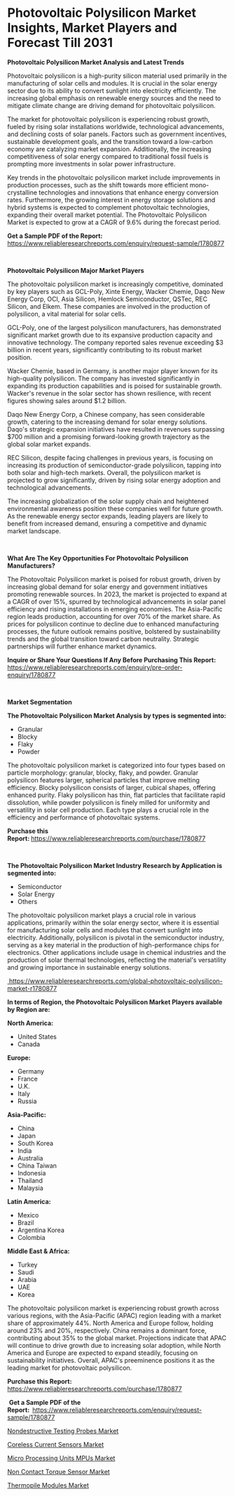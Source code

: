 <p><h1>Photovoltaic Polysilicon Market Insights, Market Players and Forecast Till 2031</h1></p><p><strong>Photovoltaic Polysilicon Market Analysis and Latest Trends</strong></p>
<p><p>Photovoltaic polysilicon is a high-purity silicon material used primarily in the manufacturing of solar cells and modules. It is crucial in the solar energy sector due to its ability to convert sunlight into electricity efficiently. The increasing global emphasis on renewable energy sources and the need to mitigate climate change are driving demand for photovoltaic polysilicon.</p><p>The market for photovoltaic polysilicon is experiencing robust growth, fueled by rising solar installations worldwide, technological advancements, and declining costs of solar panels. Factors such as government incentives, sustainable development goals, and the transition toward a low-carbon economy are catalyzing market expansion. Additionally, the increasing competitiveness of solar energy compared to traditional fossil fuels is prompting more investments in solar power infrastructure.</p><p>Key trends in the photovoltaic polysilicon market include improvements in production processes, such as the shift towards more efficient mono-crystalline technologies and innovations that enhance energy conversion rates. Furthermore, the growing interest in energy storage solutions and hybrid systems is expected to complement photovoltaic technologies, expanding their overall market potential. The Photovoltaic Polysilicon Market is expected to grow at a CAGR of 9.6% during the forecast period.</p></p>
<p><strong>Get a Sample PDF of the Report:&nbsp;</strong> <a href="https://www.reliableresearchreports.com/enquiry/request-sample/1780877?utm_campaign=1621&utm_medium=2&utm_source=Github&utm_content=ia&utm_term=13102024&utm_id=photovoltaic-polysilicon">https://www.reliableresearchreports.com/enquiry/request-sample/1780877</a></p>
<p>&nbsp;</p>
<p><strong>Photovoltaic Polysilicon Major Market Players</strong></p>
<p><p>The photovoltaic polysilicon market is increasingly competitive, dominated by key players such as GCL-Poly, Xinte Energy, Wacker Chemie, Daqo New Energy Corp, OCI, Asia Silicon, Hemlock Semiconductor, QSTec, REC Silicon, and Elkem. These companies are involved in the production of polysilicon, a vital material for solar cells.</p><p>GCL-Poly, one of the largest polysilicon manufacturers, has demonstrated significant market growth due to its expansive production capacity and innovative technology. The company reported sales revenue exceeding $3 billion in recent years, significantly contributing to its robust market position.</p><p>Wacker Chemie, based in Germany, is another major player known for its high-quality polysilicon. The company has invested significantly in expanding its production capabilities and is poised for sustainable growth. Wacker's revenue in the solar sector has shown resilience, with recent figures showing sales around $1.2 billion.</p><p>Daqo New Energy Corp, a Chinese company, has seen considerable growth, catering to the increasing demand for solar energy solutions. Daqo's strategic expansion initiatives have resulted in revenues surpassing $700 million and a promising forward-looking growth trajectory as the global solar market expands.</p><p>REC Silicon, despite facing challenges in previous years, is focusing on increasing its production of semiconductor-grade polysilicon, tapping into both solar and high-tech markets. Overall, the polysilicon market is projected to grow significantly, driven by rising solar energy adoption and technological advancements.</p><p>The increasing globalization of the solar supply chain and heightened environmental awareness position these companies well for future growth. As the renewable energy sector expands, leading players are likely to benefit from increased demand, ensuring a competitive and dynamic market landscape.</p></p>
<p>&nbsp;</p>
<p><strong>What Are The Key Opportunities For Photovoltaic Polysilicon Manufacturers?</strong></p>
<p><p>The Photovoltaic Polysilicon market is poised for robust growth, driven by increasing global demand for solar energy and government initiatives promoting renewable sources. In 2023, the market is projected to expand at a CAGR of over 15%, spurred by technological advancements in solar panel efficiency and rising installations in emerging economies. The Asia-Pacific region leads production, accounting for over 70% of the market share. As prices for polysilicon continue to decline due to enhanced manufacturing processes, the future outlook remains positive, bolstered by sustainability trends and the global transition toward carbon neutrality. Strategic partnerships will further enhance market dynamics.</p></p>
<p><strong>Inquire or Share Your Questions If Any Before Purchasing This Report:</strong> <a href="https://www.reliableresearchreports.com/enquiry/pre-order-enquiry/1780877?utm_campaign=1621&utm_medium=2&utm_source=Github&utm_content=ia&utm_term=13102024&utm_id=photovoltaic-polysilicon">https://www.reliableresearchreports.com/enquiry/pre-order-enquiry/1780877</a></p>
<p>&nbsp;</p>
<p><strong>Market Segmentation</strong></p>
<p><strong>The Photovoltaic Polysilicon Market Analysis by types is segmented into:</strong></p>
<p><ul><li>Granular</li><li>Blocky</li><li>Flaky</li><li>Powder</li></ul></p>
<p><p>The photovoltaic polysilicon market is categorized into four types based on particle morphology: granular, blocky, flaky, and powder. Granular polysilicon features larger, spherical particles that improve melting efficiency. Blocky polysilicon consists of larger, cubical shapes, offering enhanced purity. Flaky polysilicon has thin, flat particles that facilitate rapid dissolution, while powder polysilicon is finely milled for uniformity and versatility in solar cell production. Each type plays a crucial role in the efficiency and performance of photovoltaic systems.</p></p>
<p><strong>Purchase this Report:&nbsp;</strong><a href="https://www.reliableresearchreports.com/purchase/1780877?utm_campaign=1621&utm_medium=2&utm_source=Github&utm_content=ia&utm_term=13102024&utm_id=photovoltaic-polysilicon">https://www.reliableresearchreports.com/purchase/1780877</a></p>
<p>&nbsp;</p>
<p><strong>The Photovoltaic Polysilicon Market Industry Research by Application is segmented into:</strong></p>
<p><ul><li>Semiconductor</li><li>Solar Energy</li><li>Others</li></ul></p>
<p><p>The photovoltaic polysilicon market plays a crucial role in various applications, primarily within the solar energy sector, where it is essential for manufacturing solar cells and modules that convert sunlight into electricity. Additionally, polysilicon is pivotal in the semiconductor industry, serving as a key material in the production of high-performance chips for electronics. Other applications include usage in chemical industries and the production of solar thermal technologies, reflecting the material's versatility and growing importance in sustainable energy solutions.</p></p>
<p><a href="https://www.reliableresearchreports.com/global-photovoltaic-polysilicon-market-r1780877?utm_campaign=1621&utm_medium=2&utm_source=Github&utm_content=ia&utm_term=13102024&utm_id=photovoltaic-polysilicon">&nbsp;https://www.reliableresearchreports.com/global-photovoltaic-polysilicon-market-r1780877</a></p>
<p><strong>In terms of Region, the Photovoltaic Polysilicon Market Players available by Region are:</strong></p>
<p>
    <p> <strong> North America: </strong>
        <ul>
            <li>United States</li>
            <li>Canada</li>
        </ul>
        </p> 
    <p> <strong> Europe: </strong>
        <ul>
            <li>Germany</li>
            <li>France</li>
            <li>U.K.</li>
            <li>Italy</li>
            <li>Russia</li>
        </ul>
        </p> 
    <p> <strong> Asia-Pacific: </strong>
        <ul>
            <li>China</li>
            <li>Japan</li>
            <li>South Korea</li>
            <li>India</li>
            <li>Australia</li>
            <li>China Taiwan</li>
            <li>Indonesia</li>
            <li>Thailand</li>
            <li>Malaysia</li>
        </ul>
        </p> 
    <p> <strong> Latin America: </strong>
        <ul>
            <li>Mexico</li>
            <li>Brazil</li>
            <li>Argentina Korea</li>
            <li>Colombia</li>
        </ul>
        </p> 
    <p> <strong> Middle East & Africa: </strong>
        <ul>
            <li>Turkey</li>
            <li>Saudi</li>
            <li>Arabia</li>
            <li>UAE</li>
            <li>Korea</li>
        </ul>
    </p>
    </p>
<p><p>The photovoltaic polysilicon market is experiencing robust growth across various regions, with the Asia-Pacific (APAC) region leading with a market share of approximately 44%. North America and Europe follow, holding around 23% and 20%, respectively. China remains a dominant force, contributing about 35% to the global market. Projections indicate that APAC will continue to drive growth due to increasing solar adoption, while North America and Europe are expected to expand steadily, focusing on sustainability initiatives. Overall, APAC's preeminence positions it as the leading market for photovoltaic polysilicon.</p></p>
<p><strong>Purchase this Report: </strong><a href="https://www.reliableresearchreports.com/purchase/1780877?utm_campaign=1621&utm_medium=2&utm_source=Github&utm_content=ia&utm_term=13102024&utm_id=photovoltaic-polysilicon">https://www.reliableresearchreports.com/purchase/1780877</a></p>
<p>&nbsp;<strong>Get a Sample PDF of the Report:&nbsp;&nbsp;</strong><a href="https://www.reliableresearchreports.com/enquiry/request-sample/1780877?utm_campaign=1621&utm_medium=2&utm_source=Github&utm_content=ia&utm_term=13102024&utm_id=photovoltaic-polysilicon">https://www.reliableresearchreports.com/enquiry/request-sample/1780877</a></p>
<p><strong></strong></p>
<p><p><a href="https://www.linkedin.com/pulse/global-nondestructive-testing-probes-market-product-types-applications-mtzrf?utm_campaign=1621&utm_medium=2&utm_source=Github&utm_content=ia&utm_term=13102024&utm_id=photovoltaic-polysilicon">Nondestructive Testing Probes Market</a></p><p><a href="https://www.linkedin.com/pulse/coreless-current-sensors-market-matrix-applications-automobileaerospace-hypaf?utm_campaign=1621&utm_medium=2&utm_source=Github&utm_content=ia&utm_term=13102024&utm_id=photovoltaic-polysilicon">Coreless Current Sensors Market</a></p><p><a href="https://www.linkedin.com/pulse/micro-processing-units-mpus-market-size-share-growth-analysis-a6ihf?utm_campaign=1621&utm_medium=2&utm_source=Github&utm_content=ia&utm_term=13102024&utm_id=photovoltaic-polysilicon">Micro Processing Units MPUs Market</a></p><p><a href="https://www.linkedin.com/pulse/opportunities-challenges-non-contact-torque-sensor-market-goxtf?utm_campaign=1621&utm_medium=2&utm_source=Github&utm_content=ia&utm_term=13102024&utm_id=photovoltaic-polysilicon">Non Contact Torque Sensor Market</a></p><p><a href="https://www.linkedin.com/pulse/thermopile-modules-market-report-product-type-array-modulemultichannel-nujwf?utm_campaign=1621&utm_medium=2&utm_source=Github&utm_content=ia&utm_term=13102024&utm_id=photovoltaic-polysilicon">Thermopile Modules Market</a></p></p>